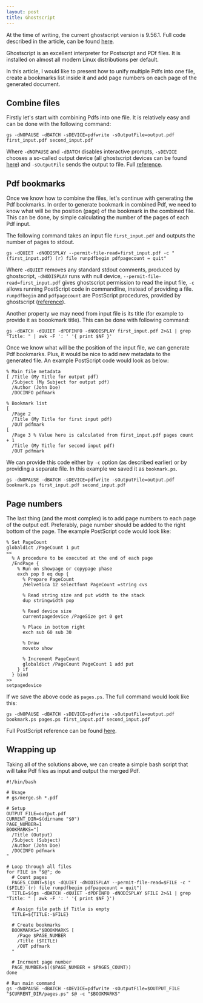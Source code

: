 ```yaml
---
layout: post
title: Ghostscript
---
```


<p class="message">
At the time of writing, the current ghostscript version is 9.56.1. Full code described in the article, can be found <a href="https://github.com/zpieslak/scripts/tree/main/gs">here</a>.
</p>

Ghostscript is an excellent interpreter for Postscript and PDf files. It is installed on almost all modern Linux distributions per default.


In this article, I would like to present how to unify multiple Pdfs into one file, create a bookmarks list inside it and add page numbers on each page of the generated document.

## Combine files

Firstly let's start with combining Pdfs into one file. It is relatively easy and can be done with the following command:

    gs -dNOPAUSE -dBATCH -sDEVICE=pdfwrite -sOutputFile=output.pdf first_input.pdf second_input.pdf

Where `-dNOPAUSE` and `-dBATCH` disables interactive prompts, `-sDEVICE` chooses a so-called output device (all ghostscript devices can be found [here](https://www.ghostscript.com/doc/current/Use.htm#Output_device)) and `-sOutputFile` sends the output to file. Full [reference](https://www.ghostscript.com/doc/current/Use.htm).

## Pdf bookmarks

Once we know how to combine the files, let's continue with generating the Pdf bookmarks. In order to generate bookmark in combined Pdf, we need to know what will be the position (page) of the bookmark in the combined file. This can be done, by simple calculating the number of the pages of each Pdf input.

The following command takes an input file `first_input.pdf` and outputs the number of pages to stdout.

    gs -dQUIET -dNODISPLAY --permit-file-read=first_input.pdf -c "(first_input.pdf) (r) file runpdfbegin pdfpagecount = quit"

Where `-dQUIET` removes any standard stdout comments, produced by ghostscript, `-dNODISPLAY` runs with null device, `--permit-file-read=first_input.pdf` gives ghostscript permission to read the input file, `-c` allows running PostScript code in commandline, instead of providing a file. `runpdfbegin` and `pdfpagecount` are PostScript procedures, provided by ghostscript ([reference](https://github.com/ArtifexSoftware/ghostpdl/blob/1149c5ab914c7695caa8951bb8213f4241c51104/Resource/Init/pdf_main.ps)).

Another property we may need from input file is its title (for example to provide it as boookmark title). This can be done with following command:

    gs -dBATCH -dQUIET -dPDFINFO -dNODISPLAY first_input.pdf 2>&1 | grep "Title: " | awk -F ': ' '{ print $NF }'

Once we know what will be the position of the input file, we can generate Pdf bookmarks. Plus, it would be nice to add new metadata to the generated file. An example PostScript code would look as below:

    % Main file metadata
    [ /Title (My Title for output pdf)
      /Subject (My Subject for output pdf)
      /Author (John Doe)
      /DOCINFO pdfmark

    % Bookmark list
    [
      /Page 2
      /Title (My Title for first input pdf)
      /OUT pdfmark
    [
      /Page 3 % Value here is calculated from first_input.pdf pages count + 1
      /Title (My Title for second input pdf)
      /OUT pdfmark

We can provide this code either by `-c` option (as described earlier) or by providing a separate file. In this example we saved it as `bookmark.ps`.

    gs -dNOPAUSE -dBATCH -sDEVICE=pdfwrite -sOutputFile=output.pdf bookmark.ps first_input.pdf second_input.pdf

## Page numbers

The last thing (and the most complex) is to add page numbers to each page of the output edf. Preferably, page number should be added to the right bottom of the page. The example PostScript code would look like:

    % Set PageCount
    globaldict /PageCount 1 put
    <<
      % A procedure to be executed at the end of each page
      /EndPage {
        % Run on showpage or copypage phase
        exch pop 0 eq dup {
          % Prepare PageCount
          /Helvetica 12 selectfont PageCount =string cvs

          % Read string size and put width to the stack
          dup stringwidth pop

          % Read device size
          currentpagedevice /PageSize get 0 get

          % Place in bottom right
          exch sub 60 sub 30

          % Draw
          moveto show

          % Increment PageCount
          globaldict /PageCount PageCount 1 add put
        } if
      } bind
    >>
    setpagedevice

If we save the above code as `pages.ps`. The full command would look like this:

    gs -dNOPAUSE -dBATCH -sDEVICE=pdfwrite -sOutputFile=output.pdf bookmark.ps pages.ps first_input.pdf second_input.pdf

Full PostScript reference can be found [here](https://www.adobe.com/jp/print/postscript/pdfs/PLRM.pdf).

## Wrapping up

Taking all of the solutions above, we can create a simple bash script that will take Pdf files as input and output the merged Pdf.

    #!/bin/bash

    # Usage
    # gs/merge.sh *.pdf

    # Setup
    OUTPUT_FILE=output.pdf
    CURRENT_DIR=$(dirname "$0")
    PAGE_NUMBER=1
    BOOKMARKS="[
      /Title (Output)
      /Subject (Subject)
      /Author (John Doe)
      /DOCINFO pdfmark
    "

    # Loop through all files
    for FILE in "$@"; do
      # Count pages
      PAGES_COUNT=$(gs -dQUIET -dNODISPLAY --permit-file-read=$FILE -c "($FILE) (r) file runpdfbegin pdfpagecount = quit")
      TITLE=$(gs -dBATCH -dQUIET -dPDFINFO -dNODISPLAY $FILE 2>&1 | grep "Title: " | awk -F ': ' '{ print $NF }')

      # Assign file path if Title is empty
      TITLE=${TITLE:-$FILE}

      # Create bookmarks
      BOOKMARKS="$BOOKMARKS [
        /Page $PAGE_NUMBER
        /Title ($TITLE)
        /OUT pdfmark
      "

      # Incrment page number
      PAGE_NUMBER=$(($PAGE_NUMBER + $PAGES_COUNT))
    done

    # Run main command
    gs -dNOPAUSE -dBATCH -sDEVICE=pdfwrite -sOutputFile=$OUTPUT_FILE "$CURRENT_DIR/pages.ps" $@ -c "$BOOKMARKS"
